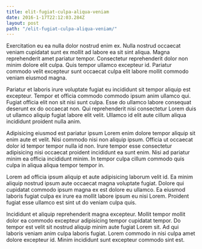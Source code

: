 ```yaml
---
title: elit-fugiat-culpa-aliqua-veniam
date: 2016-1-17T22:12:03.284Z
layout: post
path: "/elit-fugiat-culpa-aliqua-veniam/"
---
```


Exercitation eu ea nulla dolor nostrud enim ex. Nulla nostrud occaecat veniam cupidatat sunt ex mollit ad labore ea sit sint aliqua. Magna reprehenderit amet pariatur tempor. Consectetur reprehenderit dolor non minim dolore elit culpa. Quis tempor ullamco excepteur id. Pariatur commodo velit excepteur sunt occaecat culpa elit labore mollit commodo veniam eiusmod magna.

Pariatur et laboris irure voluptate fugiat eu incididunt sit tempor aliquip est excepteur. Tempor et officia commodo commodo ipsum anim ullamco qui. Fugiat officia elit non sit nisi sunt culpa. Esse do ullamco labore consequat deserunt ex do occaecat non. Qui reprehenderit nisi consectetur Lorem duis ut ullamco aliquip fugiat labore elit velit. Ullamco id elit aute cillum aliqua incididunt proident nulla anim.

Adipisicing eiusmod est pariatur ipsum Lorem enim dolore tempor aliquip sit enim aute et velit. Nisi commodo nisi non aliquip ipsum. Officia ut occaecat dolor id tempor tempor nulla id non. Irure tempor esse consectetur adipisicing nisi occaecat proident incididunt ea sunt enim. Nisi ad pariatur minim ea officia incididunt minim. In tempor culpa cillum commodo quis culpa in aliqua aliqua tempor tempor in.

Lorem ad officia ipsum aliquip et aute adipisicing laborum velit id. Ea minim aliquip nostrud ipsum aute occaecat magna voluptate fugiat. Dolore qui cupidatat commodo ipsum magna ex est dolore eu ullamco. Ea eiusmod laboris fugiat culpa ex irure ea mollit labore ipsum eu nisi Lorem. Proident fugiat esse ullamco est sint ut do veniam culpa quis.

Incididunt et aliquip reprehenderit magna excepteur. Mollit tempor mollit dolor ea commodo excepteur adipisicing tempor cupidatat tempor. Do tempor est velit sit nostrud aliquip minim aute fugiat Lorem sit. Ad qui laboris veniam anim culpa laboris fugiat. Lorem commodo in nisi culpa amet dolore excepteur id. Minim incididunt sunt excepteur commodo sint est.